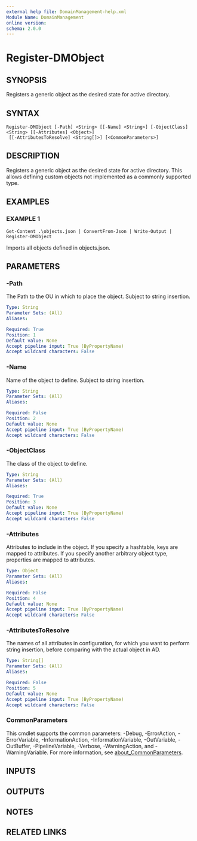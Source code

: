 ```yaml
---
external help file: DomainManagement-help.xml
Module Name: DomainManagement
online version:
schema: 2.0.0
---
```


# Register-DMObject

## SYNOPSIS
Registers a generic object as the desired state for active directory.

## SYNTAX

```
Register-DMObject [-Path] <String> [[-Name] <String>] [-ObjectClass] <String> [[-Attributes] <Object>]
 [[-AttributesToResolve] <String[]>] [<CommonParameters>]
```

## DESCRIPTION
Registers a generic object as the desired state for active directory.
This allows defining custom objects not implemented as a commonly supported type.

## EXAMPLES

### EXAMPLE 1
```
Get-Content .\objects.json | ConvertFrom-Json | Write-Output | Register-DMObject
```

Imports all objects defined in objects.json.

## PARAMETERS

### -Path
The Path to the OU in which to place the object.
Subject to string insertion.

```yaml
Type: String
Parameter Sets: (All)
Aliases:

Required: True
Position: 1
Default value: None
Accept pipeline input: True (ByPropertyName)
Accept wildcard characters: False
```

### -Name
Name of the object to define.
Subject to string insertion.

```yaml
Type: String
Parameter Sets: (All)
Aliases:

Required: False
Position: 2
Default value: None
Accept pipeline input: True (ByPropertyName)
Accept wildcard characters: False
```

### -ObjectClass
The class of the object to define.

```yaml
Type: String
Parameter Sets: (All)
Aliases:

Required: True
Position: 3
Default value: None
Accept pipeline input: True (ByPropertyName)
Accept wildcard characters: False
```

### -Attributes
Attributes to include in the object.
If you specify a hashtable, keys are mapped to attributes.
If you specify another arbitrary object type, properties are mapped to attributes.

```yaml
Type: Object
Parameter Sets: (All)
Aliases:

Required: False
Position: 4
Default value: None
Accept pipeline input: True (ByPropertyName)
Accept wildcard characters: False
```

### -AttributesToResolve
The names of all attributes in configuration, for which you want to perform string insertion, before comparing with the actual object in AD.

```yaml
Type: String[]
Parameter Sets: (All)
Aliases:

Required: False
Position: 5
Default value: None
Accept pipeline input: True (ByPropertyName)
Accept wildcard characters: False
```

### CommonParameters
This cmdlet supports the common parameters: -Debug, -ErrorAction, -ErrorVariable, -InformationAction, -InformationVariable, -OutVariable, -OutBuffer, -PipelineVariable, -Verbose, -WarningAction, and -WarningVariable. For more information, see [about_CommonParameters](http://go.microsoft.com/fwlink/?LinkID=113216).

## INPUTS

## OUTPUTS

## NOTES

## RELATED LINKS
